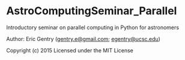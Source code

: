 # AstroComputingSeminar_Parallel
Introductory seminar on parallel computing in Python for astronomers

Author: Eric Gentry   (gentry.e@gmail.com; egentry@ucsc.edu)   

Copyright (c) 2015
Licensed under the MIT License
